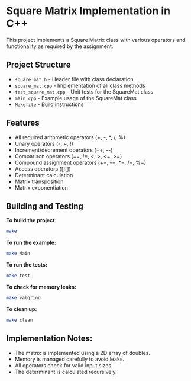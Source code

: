 # Square Matrix Implementation in C++

This project implements a Square Matrix class with various operators and functionality as required by the assignment.

## Project Structure

- `square_mat.h` - Header file with class declaration
- `square_mat.cpp` - Implementation of all class methods
- `test_square_mat.cpp` - Unit tests for the SquareMat class
- `main.cpp` - Example usage of the SquareMat class
- `Makefile` - Build instructions

## Features

- All required arithmetic operators (+, -, *, /, %)
- Unary operators (-, ~, !)
- Increment/decrement operators (++, --)
- Comparison operators (==, !=, <, >, <=, >=)
- Compound assignment operators (+=, -=, *=, /=, %=)
- Access operators ([][])
- Determinant calculation
- Matrix transposition
- Matrix exponentiation

## Building and Testing

**To build the project:**
```bash
make
```

**To run the example:**
```bash
make Main
```

**To run the tests:**
```bash
make test
```

**To check for memory leaks:**
```bash
make valgrind
```

**To clean up:**
```bash
make clean
```

## Implementation Notes:
- The matrix is implemented using a 2D array of doubles.
- Memory is managed carefully to avoid leaks.
- All operators check for valid input sizes.
- The determinant is calculated recursively.
